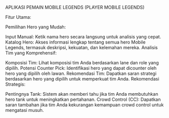 APLIKASI PEMAIN MOBILE LEGENDS (PLAYER MOBILE LEGENDS)

Fitur Utama:

Pemilihan Hero yang Mudah:

Input Manual: Ketik nama hero secara langsung untuk analisis yang cepat.
Katalog Hero: Akses informasi lengkap tentang semua hero Mobile Legends, termasuk deskripsi, kekuatan, dan kelemahan mereka.
Analisis Tim yang Komprehensif:

Komposisi Tim: Lihat komposisi tim Anda berdasarkan lane dan role yang dipilih.
Potensi Counter Pick: Identifikasi hero yang dapat dicounter oleh hero yang dipilih oleh lawan.
Rekomendasi Tim: Dapatkan saran strategi berdasarkan hero yang dipilih untuk memperkuat tim Anda.
Rekomendasi Strategis:

Pentingnya Tank: Sistem akan memberi tahu jika tim Anda membutuhkan hero tank untuk meningkatkan pertahanan.
Crowd Control (CC): Dapatkan saran tambahan jika tim Anda kekurangan kemampuan crowd control untuk mengatasi musuh.
